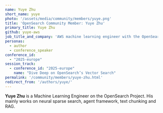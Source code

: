 ```yaml
---
name: Yuye Zhu
short_name: yuye
photo: '/assets/media/community/members/yuye.png'
title: 'OpenSearch Community Member: Yuye Zhu'
primary_title: Yuye Zhu
github: yuye-aws
job_title_and_company: 'AWS machine learning engineer with the OpenSearch Project'
personas:
  - author
  - conference_speaker
conference_id:
  - "2025-europe"
session_track:
  - conference_id: "2025-europe"
    name: "Dive Deep on OpenSearch’s Vector Search"
permalink: '/community/members/yuye-zhu.html'
redirect_from: '/authors/yuye/'
---
```


**Yuye Zhu** is a Machine Learning Engineer on the OpenSearch Project. His mainly works on neural sparse search, agent framework, text chunking and RAG.
